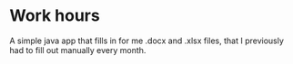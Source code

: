 # Work hours

A simple java app that fills in for me .docx and .xlsx files, that I previously had to fill out manually every month.
